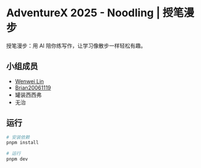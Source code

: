 # AdventureX 2025 - Noodling | 授笔漫步

授笔漫步：用 AI 陪你练写作，让学习像散步一样轻松有趣。

## 小组成员

- [Wenwei Lin](https://github.com/wenwei-lin)
- [Brian20061119](https://github.com/Brian20061119)
- 罐装西西弗
- 无治

## 运行

```bash
# 安装依赖
pnpm install

# 运行
pnpm dev
```
